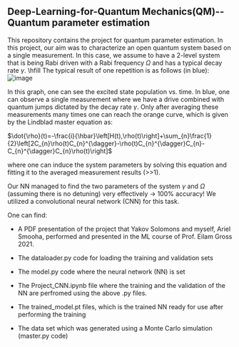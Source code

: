 ## Deep-Learning-for-Quantum Mechanics(QM)--Quantum parameter estimation

This repository contains the project for quantum parameter estimation.
In this project, our aim was to characterize an open quantum system based on a single measurement. In this case, we assume to have a 2-level system that is being Rabi driven with a Rabi frequency $\Omega$ and has a typical decay rate $\gamma$. \hfill
The typical result of one repetition is as follows (in blue):
![image](https://github.com/ariels1234/Deep-Learning-for-QM/assets/71715388/377a8807-0fe6-4bdd-a14f-a8dabd17a85c)

In this graph, one can see the excited state population vs. time. In blue, one can observe a single measurement where we have a drive combined with quantum jumps dictated by the decay rate $\gamma$. Only after averaging these measurements many times one can reach the orange curve, which is given by the Lindblad master equation as:

$\dot{\rho}(t)=-\frac{i}{\hbar}\left[H(t),\rho(t)\right]+\sum_{n}\frac{1}{2}\left[2C_{n}\rho(t)C_{n}^{\dagger}-\rho(t)C_{n}^{\dagger}C_{n}-C_{n}^{\dagger}C_{n}\rho(t)\right]$

where one can induce the system parameters by solving this equation and fitting it to the averaged measurement results (>>1). 

Our NN managed to find the two parameters of the system $\gamma$ and $\Omega$ (assuming there is no detuning) very effectively -> 100% accuracy! 
We utilized a convolutional neural network (CNN) for this task. 


One can find:

- A PDF presentation of the project that Yakov Solomons and myself, Ariel Smooha, performed and presented in the ML course of Prof. Eilam Gross 2021.

- The dataloader.py code for loading the training and validation sets
- The model.py code where the neural network (NN) is set
- The Project_CNN.ipynb file where the training and the validation of the NN are perfromed using the above .py files.
- The trained_model.pt files, which is the trained NN ready for use after performing the training
- The data set which was generated using a Monte Carlo simulation (master.py code)
